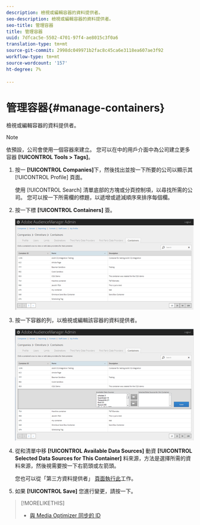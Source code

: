 ```yaml
---
description: 檢視或編輯容器的資料提供者。
seo-description: 檢視或編輯容器的資料提供者。
seo-title: 管理容器
title: 管理容器
uuid: 7dfcac5e-5502-4701-97f4-ae8015c3f0a6
translation-type: tm+mt
source-git-commit: 2998dc049971b2fac8c45ca6e3118ea607ae3f92
workflow-type: tm+mt
source-wordcount: '157'
ht-degree: 7%

---
```



# 管理容器{#manage-containers}

檢視或編輯容器的資料提供者。

<!-- t_containers.xml -->

>[!NOTE]
>
>依預設，公司會使用一個容器來建立。 您可以在中的用戶介面中為公司建立更多容器 **[!UICONTROL Tools > Tags]**。

1. 按一 **[!UICONTROL Companies]**&#x200B;下，然後找出並按一下所要的公司以顯示其 [!UICONTROL Profile] 頁面。

   使用 [!UICONTROL Search] 清單底部的方塊或分頁控制項，以尋找所需的公司。 您可以按一下所需欄的標題，以遞增或遞減順序來排序每個欄。

1. 按一下標 **[!UICONTROL Containers]** 簽。

   ![](assets/containers.png)

1. 按一下容器的列，以檢視或編輯該容器的資料提供者。

   ![步驟結果](assets/containers_edit.png)

1. 從和清單中移 **[!UICONTROL Available Data Sources]** 動資 **[!UICONTROL Selected Data Sources for This Container]** 料來源，方法是選擇所需的資料來源，然後視需要按一下右箭頭或左箭頭。

   您也可以從「第三方資料提供者」 [頁面執行此](../companies/admin-third-party-providers.md#task_E942DD674D794BA6B8EFD52FD866E689)工作。

1. 如果 **[!UICONTROL Save]** 您進行變更，請按一下。

>[!MORELIKETHIS]
>
>* [與 Media Optimizer 同步的 ID](../companies/admin-amo-sync.md#concept_2B5537233DAA4860B3503B344F937D83)

